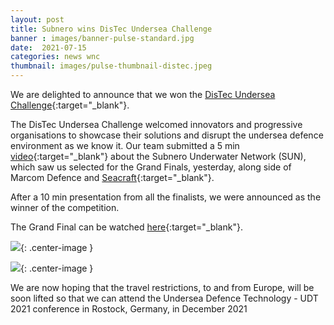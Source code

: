 ```yaml
---
layout: post
title: Subnero wins DisTec Undersea Challenge
banner : images/banner-pulse-standard.jpg
date:  2021-07-15
categories: news wnc
thumbnail: images/pulse-thumbnail-distec.jpeg
---
```


We are delighted to announce that we won the [DisTec Undersea Challenge](https://www.udt-global.com/about-the-challenge){:target="_blank"}.

The DisTec Undersea Challenge welcomed innovators and progressive organisations to showcase their solutions and disrupt the undersea defence environment as we know it.
Our team submitted a 5 min [video](https://www.youtube.com/watch?v=zkaCsabBDoA&t){:target="_blank"} about the Subnero Underwater Network (SUN), which saw us selected for the Grand Finals, yesterday, along side of Marcom Defence and [Seacraft](https://seacraft.eu/){:target="_blank"}.

After a 10 min presentation from all the finalists, we were announced as the winner of the competition.

The Grand Final can be watched [here](https://www.udt-global.com/finalists#:~:text=Watch-,the,-Grand%20Final%20on){:target="_blank"}.

![]({{site.baseurl}}/images/pulse-dstec-final-2021.jpeg){: .center-image  }

![]({{site.baseurl}}/images/pulse-dstec-finalists-2021.jpeg){: .center-image  }


We are now hoping that the travel restrictions, to and from Europe, will be soon lifted so that we can attend the Undersea Defence Technology - UDT 2021 conference in Rostock, Germany, in December 2021
